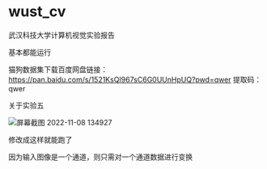 # wust_cv
武汉科技大学计算机视觉实验报告

基本都能运行

猫狗数据集下载百度网盘链接：https://pan.baidu.com/s/1521KsQI967sC6G0UUnHpUQ?pwd=qwer 
提取码：qwer

关于实验五



![屏幕截图 2022-11-08 134927](https://user-images.githubusercontent.com/78654431/200485275-17f7d826-769d-4759-93f0-672ac1bc91d3.png)

修改成这样就能跑了

因为输入图像是一个通道，则只需对一个通道数据进行变换


